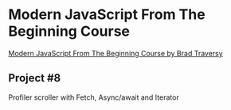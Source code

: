 # Modern JavaScript From The Beginning Course

[Modern JavaScript From The Beginning Course by Brad Traversy](https://www.udemy.com/modern-javascript-from-the-beginning/)

## Project \#8

Profiler scroller with Fetch, Async/await and Iterator
